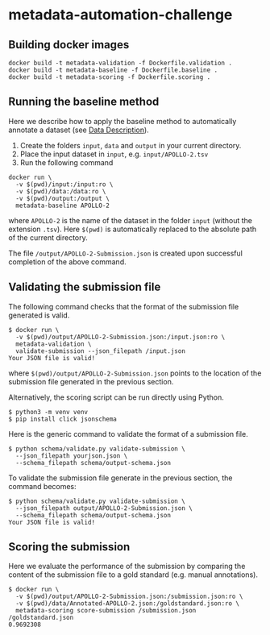 # metadata-automation-challenge

## Building docker images

```
docker build -t metadata-validation -f Dockerfile.validation .
docker build -t metadata-baseline -f Dockerfile.baseline .
docker build -t metadata-scoring -f Dockerfile.scoring .
```

## Running the baseline method
Here we describe how to apply the baseline method to automatically annotate a dataset (see [Data Description](https://www.synapse.org/#!Synapse:syn18065891/wiki/600449)).

1. Create the folders `input`, `data` and `output` in your current directory.
2. Place the input dataset in `input`, e.g. `input/APOLLO-2.tsv`
3. Run the following command

```
docker run \
  -v $(pwd)/input:/input:ro \
  -v $(pwd)/data:/data:ro \
  -v $(pwd)/output:/output \
  metadata-baseline APOLLO-2
```

where `APOLLO-2` is the name of the dataset in the folder `input` (without the extension `.tsv`). Here `$(pwd)` is automatically replaced to the absolute path of the current directory.

The file `/output/APOLLO-2-Submission.json` is created upon successful completion of the above command.

## Validating the submission file
The following command checks that the format of the submission file generated is valid.

```
$ docker run \
  -v $(pwd)/output/APOLLO-2-Submission.json:/input.json:ro \
  metadata-validation \
  validate-submission --json_filepath /input.json
Your JSON file is valid!
```

where `$(pwd)/output/APOLLO-2-Submission.json` points to the location of the submission file generated in the previous section.

Alternatively, the scoring script can be run directly using Python.

```
$ python3 -m venv venv
$ pip install click jsonschema
```

Here is the generic command to validate the format of a submission file.

```
$ python schema/validate.py validate-submission \
  --json_filepath yourjson.json \
  --schema_filepath schema/output-schema.json
```

To validate the submission file generate in the previous section, the command becomes:

```
$ python schema/validate.py validate-submission \
  --json_filepath output/APOLLO-2-Submission.json \
  --schema_filepath schema/output-schema.json
Your JSON file is valid!
```

## Scoring the submission
Here we evaluate the performance of the submission by comparing the content of the submission file to a gold standard (e.g. manual annotations).

```
$ docker run \
  -v $(pwd)/output/APOLLO-2-Submission.json:/submission.json:ro \
  -v $(pwd)/data/Annotated-APOLLO-2.json:/goldstandard.json:ro \
  metadata-scoring score-submission /submission.json /goldstandard.json
0.9692308
```